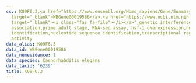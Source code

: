 ```yaml
---
csv: K09F6.3,<a href="https://www.ensembl.org/Homo_sapiens/Gene/Summary?db=core;g=WBGene00019586"
  target="_blank">WBGene00019586</a>,<a href="https://www.ncbi.nlm.nih.gov/pubmed/30894454"
  target="_blank"><i class="fas fa-file"></i></a>",genetic interference,functional
  association,prime adult stage, RNA-seq assay, hsf-1 overexpression,nucleotide sequence
  identification,nucleotide sequence identification,transcriptional regulation,up-regulates
  activity
data_alias: K09F6.3
data_id: WBGene00019586
data_numevidence: 1
data_species: Caenorhabditis elegans
data_taxid: '6239'
title: K09F6.3
---
```

